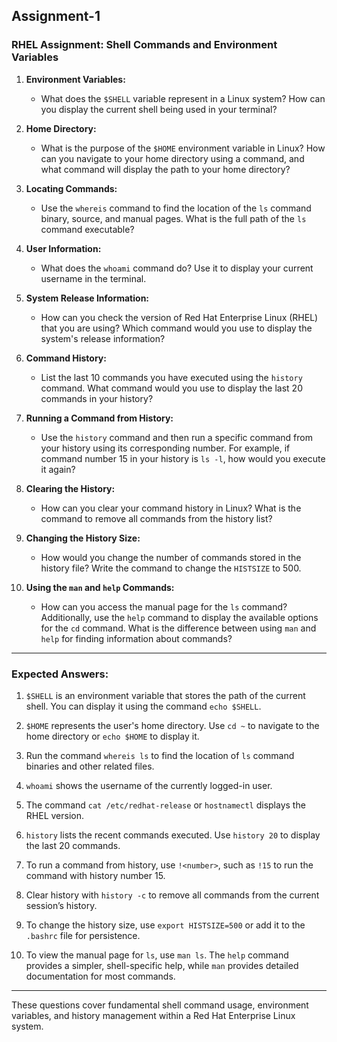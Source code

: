 ## Assignment-1

### RHEL Assignment: Shell Commands and Environment Variables

1. **Environment Variables:**
   - What does the `$SHELL` variable represent in a Linux system? How can you display the current shell being used in your terminal?

2. **Home Directory:**
   - What is the purpose of the `$HOME` environment variable in Linux? How can you navigate to your home directory using a command, and what command will display the path to your home directory?

3. **Locating Commands:**
   - Use the `whereis` command to find the location of the `ls` command binary, source, and manual pages. What is the full path of the `ls` command executable?

4. **User Information:**
   - What does the `whoami` command do? Use it to display your current username in the terminal.

5. **System Release Information:**
   - How can you check the version of Red Hat Enterprise Linux (RHEL) that you are using? Which command would you use to display the system's release information?

6. **Command History:**
   - List the last 10 commands you have executed using the `history` command. What command would you use to display the last 20 commands in your history?

7. **Running a Command from History:**
   - Use the `history` command and then run a specific command from your history using its corresponding number. For example, if command number 15 in your history is `ls -l`, how would you execute it again?

8. **Clearing the History:**
   - How can you clear your command history in Linux? What is the command to remove all commands from the history list?

9. **Changing the History Size:**
   - How would you change the number of commands stored in the history file? Write the command to change the `HISTSIZE` to 500.

10. **Using the `man` and `help` Commands:**
    - How can you access the manual page for the `ls` command? Additionally, use the `help` command to display the available options for the `cd` command. What is the difference between using `man` and `help` for finding information about commands?

---

### Expected Answers:

1. `$SHELL` is an environment variable that stores the path of the current shell. You can display it using the command `echo $SHELL`.
   
2. `$HOME` represents the user's home directory. Use `cd ~` to navigate to the home directory or `echo $HOME` to display it.
   
3. Run the command `whereis ls` to find the location of `ls` command binaries and other related files.
   
4. `whoami` shows the username of the currently logged-in user.
   
5. The command `cat /etc/redhat-release` or `hostnamectl` displays the RHEL version.
   
6. `history` lists the recent commands executed. Use `history 20` to display the last 20 commands.
   
7. To run a command from history, use `!<number>`, such as `!15` to run the command with history number 15.
   
8. Clear history with `history -c` to remove all commands from the current session’s history.
   
9. To change the history size, use `export HISTSIZE=500` or add it to the `.bashrc` file for persistence.
   
10. To view the manual page for `ls`, use `man ls`. The `help` command provides a simpler, shell-specific help, while `man` provides detailed documentation for most commands.

---

These questions cover fundamental shell command usage, environment variables, and history management within a Red Hat Enterprise Linux system.

